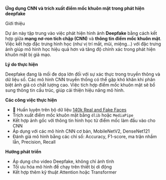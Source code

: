 **Ứng dụng CNN và trích xuất điểm mốc khuôn mặt trong phát hiện deepfake**

Giới thiệu

Dự án này tập trung vào việc phát hiện hình ảnh **Deepfake** bằng cách kết hợp giữa **mạng nơ-ron tích chập (CNN)** và **thông tin điểm mốc khuôn mặt**. Việc kết hợp đặc trưng hình học (như vị trí mắt, mũi, miệng...) với đặc trưng ảnh giúp mô hình học hiệu quả hơn và tăng độ chính xác trong phát hiện khuôn mặt bị giả mạo.

**Lý do thực hiện**

Deepfake đang là mối đe dọa lớn đối với sự xác thực trong truyền thông và dữ liệu số. Các mô hình CNN truyền thống có thể gặp khó khăn khi phân biệt ảnh giả có chất lượng cao. Việc tích hợp điểm mốc khuôn mặt sẽ bổ sung thông tin cấu trúc, giúp cải thiện hiệu năng mô hình.

**Các công việc thực hiện**
- 📁 Huấn luyện trên bộ dữ liệu [140k Real and Fake Faces](https://www.kaggle.com/datasets/xhlulu/140k-real-and-fake-faces)
- Trích xuất điểm mốc khuôn mặt bằng `dlib` hoặc `MediaPipe`
- Kết hợp ảnh gốc với thông tin hình học từ điểm mốc làm đầu vào cho CNN
- Áp dụng với các mô hình CNN cơ bản, MobileNetV2, DenseNet121
- Đánh giá mô hình bằng các chỉ số: Accuracy, F1-score, ma trận nhầm lẫn, Precision, Recall

  
**Hướng phát triển**

- Áp dụng cho video Deepfake, không chỉ ảnh tĩnh
- Tối ưu hóa mô hình để chạy trên thiết bị di động
- Kết hợp thêm kỹ thuật Attention hoặc Transformer
